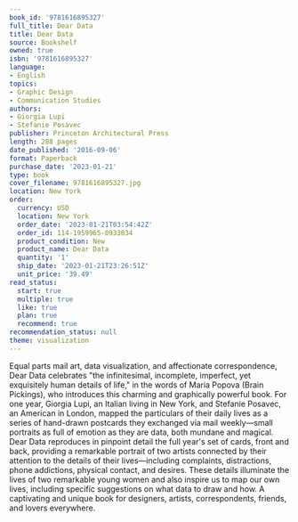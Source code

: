 ```yaml
---
book_id: '9781616895327'
full_title: Dear Data
title: Dear Data
source: Bookshelf
owned: true
isbn: '9781616895327'
language:
- English
topics:
- Graphic Design
- Communication Studies
authors:
- Giorgia Lupi
- Stefanie Posavec
publisher: Princeton Architectural Press
length: 288 pages
date_published: '2016-09-06'
format: Paperback
purchase_date: '2023-01-21'
type: book
cover_filename: 9781616895327.jpg
location: New York
order:
  currency: USD
  location: New York
  order_date: '2023-01-21T03:54:42Z'
  order_id: 114-1959965-0933034
  product_condition: New
  product_name: Dear Data
  quantity: '1'
  ship_date: '2023-01-21T23:26:51Z'
  unit_price: '39.49'
read_status:
  start: true
  multiple: true
  like: true
  plan: true
  recommend: true
recommendation_status: null
theme: visualization
---
```

Equal parts mail art, data visualization, and affectionate correspondence, Dear Data celebrates "the infinitesimal, incomplete, imperfect, yet exquisitely human details of life," in the words of Maria Popova (Brain Pickings), who introduces this charming and graphically powerful book. For one year, Giorgia Lupi, an Italian living in New York, and Stefanie Posavec, an American in London, mapped the particulars of their daily lives as a series of hand-drawn postcards they exchanged via mail weekly—small portraits as full of emotion as they are data, both mundane and magical. Dear Data reproduces in pinpoint detail the full year's set of cards, front and back, providing a remarkable portrait of two artists connected by their attention to the details of their lives—including complaints, distractions, phone addictions, physical contact, and desires. These details illuminate the lives of two remarkable young women and also inspire us to map our own lives, including specific suggestions on what data to draw and how. A captivating and unique book for designers, artists, correspondents, friends, and lovers everywhere.

